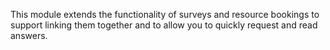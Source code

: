 This module extends the functionality of surveys and resource bookings
to support linking them together and to allow you to quickly request and
read answers.

